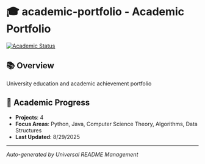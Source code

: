 # 🎓 academic-portfolio - Academic Portfolio

[![Academic Status](https://img.shields.io/badge/Academic-Active-green)](https://github.com/DevAcademicHub/academic-portfolio)

## 📚 Overview

University education and academic achievement portfolio

## 🎯 Academic Progress
- **Projects**: 4
- **Focus Areas**: Python, Java, Computer Science Theory, Algorithms, Data Structures
- **Last Updated**: 8/29/2025

---

*Auto-generated by Universal README Management*